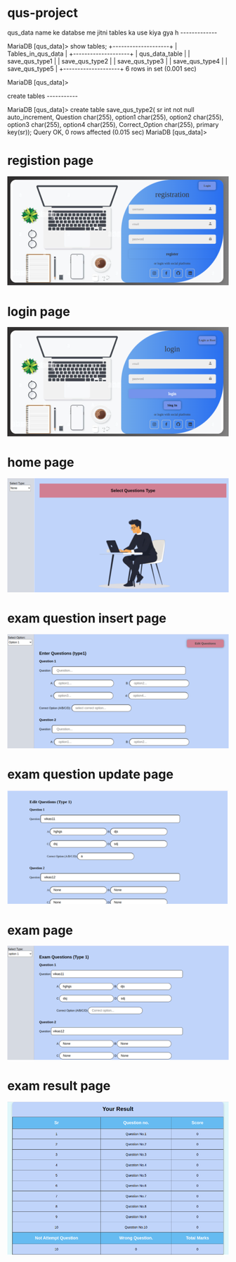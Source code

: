 # qus-project

qus_data  name ke databse me jitni tables ka use kiya gya h  -------------

MariaDB [qus_data]> show tables;
+--------------------+
| Tables_in_qus_data |
+--------------------+
| qus_data_table     |
| save_qus_type1     |
| save_qus_type2     |
| save_qus_type3     |
| save_qus_type4     |
| save_qus_type5     |
+--------------------+
6 rows in set (0.001 sec)

MariaDB [qus_data]> 



create tables -----------

MariaDB [qus_data]> create table save_qus_type2( sr int not null auto_increment, Question char(255), option1 char(255), option2 char(255), option3 char(255), option4 char(255), Correct_Option char(255), primary key(sr));
Query OK, 0 rows affected (0.015 sec)
MariaDB [qus_data]> 

<h1>registion page</h1>
<img src="static/img/register page.png">

<h1>login page</h1>
<img src="static/img/login page.png">

<h1>home page</h1>
<img src="static/img/home page.png">

<h1>exam question insert page</h1>
<img src="static/img/question page.png">

<h1>exam question update page</h1>
<img src="static/img/question update page.png">

<h1>exam page</h1>
<img src="static/img/exam page.png">

<h1>exam result page</h1>
<img src="static/img/result page.png">